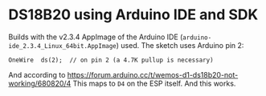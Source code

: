 # DS18B20 using Arduino IDE and SDK

Builds with the v2.3.4 AppImage of the Arduino IDE (`arduino-ide_2.3.4_Linux_64bit.AppImage`) used. The sketch uses Arduino pin 2:

```text
OneWire  ds(2);  // on pin 2 (a 4.7K pullup is necessary)
```

And according to <https://forum.arduino.cc/t/wemos-d1-ds18b20-not-working/680820/4> This maps to `D4` on the ESP itself. And this works.
